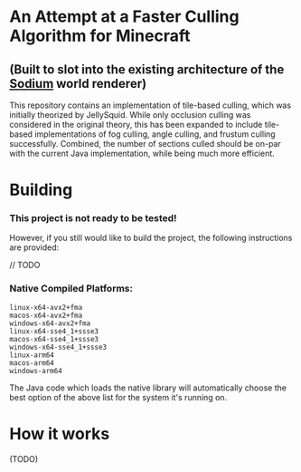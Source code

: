 # An Attempt at a Faster Culling Algorithm for Minecraft
## (Built to slot into the existing architecture of the [Sodium](https://github.com/caffeinemc/sodium/) world renderer)

This repository contains an implementation of tile-based culling, which was initially theorized by JellySquid. While only occlusion culling was considered in the original theory, this has been expanded to include tile-based implementations of fog culling, angle culling, and frustum culling successfully. Combined, the number of sections culled should be on-par with the current Java implementation, while being much more efficient.

# Building
### This project is not ready to be tested! 
However, if you still would like to build the project, the following instructions are provided:

// TODO

### Native Compiled Platforms:
```
linux-x64-avx2+fma
macos-x64-avx2+fma
windows-x64-avx2+fma
linux-x64-sse4_1+ssse3
macos-x64-sse4_1+ssse3
windows-x64-sse4_1+ssse3
linux-arm64
macos-arm64
windows-arm64
```

The Java code which loads the native library will automatically choose the best option of the above list for the system it's running on.

# How it works
(TODO)